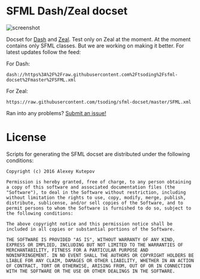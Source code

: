 # SFML Dash/Zeal docset

![screenshot](http://i.imgur.com/kltt3kv.png)

Docset for [Dash] and [Zeal]. Test only on Zeal at the moment. At the
moment contains only SFML classes. But we are working on making it
better. For latest updates follow the feed:

For Dash:

    dash://https%3A%2F%2Fraw.githubusercontent.com%2Ftsoding%2Fsfml-docset%2Fmaster%2FSFML.xml

For Zeal:

    https://raw.githubusercontent.com/tsoding/sfml-docset/master/SFML.xml

Ran into any problems? [Submit an issue!]

# License

Scripts for generating the SFML docset are distributed under the
following conditions:

```
Copyright (c) 2016 Alexey Kutepov

Permission is hereby granted, free of charge, to any person obtaining
a copy of this software and associated documentation files (the
"Software"), to deal in the Software without restriction, including
without limitation the rights to use, copy, modify, merge, publish,
distribute, sublicense, and/or sell copies of the Software, and to
permit persons to whom the Software is furnished to do so, subject to
the following conditions:

The above copyright notice and this permission notice shall be
included in all copies or substantial portions of the Software.

THE SOFTWARE IS PROVIDED "AS IS", WITHOUT WARRANTY OF ANY KIND,
EXPRESS OR IMPLIED, INCLUDING BUT NOT LIMITED TO THE WARRANTIES OF
MERCHANTABILITY, FITNESS FOR A PARTICULAR PURPOSE AND
NONINFRINGEMENT. IN NO EVENT SHALL THE AUTHORS OR COPYRIGHT HOLDERS BE
LIABLE FOR ANY CLAIM, DAMAGES OR OTHER LIABILITY, WHETHER IN AN ACTION
OF CONTRACT, TORT OR OTHERWISE, ARISING FROM, OUT OF OR IN CONNECTION
WITH THE SOFTWARE OR THE USE OR OTHER DEALINGS IN THE SOFTWARE.
```

[Dash]: https://kapeli.com/dash
[Zeal]: https://zealdocs.org/
[Submit an issue!]: https://github.com/tsoding/sfml-docset/issues
